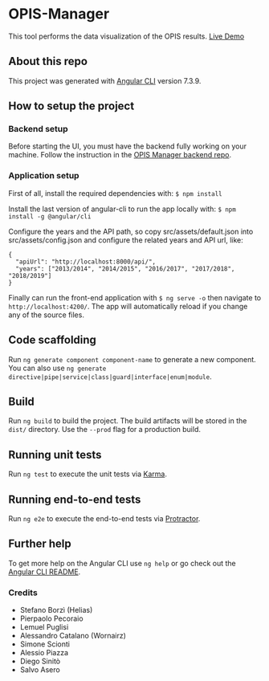 # OPIS-Manager

This tool performs the data visualization of the OPIS results. [Live Demo](https://unict-dmi.github.io/OPIS-Manager/)

## About this repo

This project was generated with [Angular CLI](https://github.com/angular/angular-cli) version 7.3.9.

## How to setup the project

### Backend setup

Before starting the UI, you must have the backend fully working on your machine. Follow the instruction in the [OPIS Manager backend repo](https://github.com/UNICT-DMI/opis-manager-core).

### Application setup

First of all, install the required dependencies with:
`$ npm install`

Install the last version of angular-cli to run the app locally with:
`$ npm install -g @angular/cli`

Configure the years and the API path, so copy src/assets/default.json into src/assets/config.json and configure the related years and API url, like:

```
{
  "apiUrl": "http://localhost:8000/api/",
  "years": ["2013/2014", "2014/2015", "2016/2017", "2017/2018", "2018/2019"]
}
```

Finally can run the front-end application with `$ ng serve -o` then navigate to `http://localhost:4200/`. The app will automatically reload if you change any of the source files.

## Code scaffolding

Run `ng generate component component-name` to generate a new component. You can also use `ng generate directive|pipe|service|class|guard|interface|enum|module`.

## Build

Run `ng build` to build the project. The build artifacts will be stored in the `dist/` directory. Use the `--prod` flag for a production build.

## Running unit tests

Run `ng test` to execute the unit tests via [Karma](https://karma-runner.github.io).

## Running end-to-end tests

Run `ng e2e` to execute the end-to-end tests via [Protractor](http://www.protractortest.org/).

## Further help

To get more help on the Angular CLI use `ng help` or go check out the [Angular CLI README](https://github.com/angular/angular-cli/blob/master/README.md).

### Credits

- Stefano Borzì (Helias)
- Pierpaolo Pecoraio
- Lemuel Puglisi
- Alessandro Catalano (Wornairz)
- Simone Scionti
- Alessio Piazza
- Diego Sinitò
- Salvo Asero
